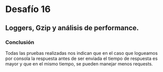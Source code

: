 # Desafío 16

## Loggers, Gzip y análisis de performance.

### Conclusión
Todas las pruebas realizadas nos indican que en el caso que logueamos por consola la respuesta antes de ser enviada el tiempo de respuesta es mayor y que en el mismo tiempo, se pueden manejar menos requests.